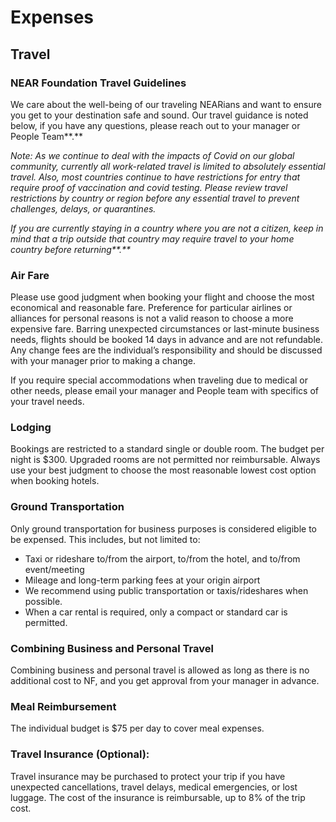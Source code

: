 # Expenses

## **Travel**

### NEAR Foundation Travel Guidelines

We care about the well-being of our traveling NEARians and want to ensure you get to your destination safe and sound. Our travel guidance is noted below, if you have any questions, please reach out to your manager or People Team**.**

_Note: As we continue to deal with the impacts of Covid on our global community, currently all work-related travel is limited to absolutely essential travel. Also, most countries continue to have restrictions for entry that require proof of vaccination and covid testing. Please review travel restrictions by country or region before any essential travel to prevent challenges, delays, or quarantines._

_If you are currently staying in a country where you are not a citizen, keep in mind that a trip outside that country may require travel to your home country before returning**.**_

### **Air Fare**

Please use good judgment when booking your flight and choose the most economical and reasonable fare. Preference for particular airlines or alliances for personal reasons is not a valid reason to choose a more expensive fare. Barring unexpected circumstances or last-minute business needs, flights should be booked 14 days in advance and are not refundable. Any change fees are the individual’s responsibility and should be discussed with your manager prior to making a change.

If you require special accommodations when traveling due to medical or other needs, please email your manager and People team with specifics of your travel needs.

### **Lodging**

Bookings are restricted to a standard single or double room. The budget per night is $300. Upgraded rooms are not permitted nor reimbursable. Always use your best judgment to choose the most reasonable lowest cost option when booking hotels.

### **Ground Transportation**

Only ground transportation for business purposes is considered eligible to be expensed.  This includes, but not limited to:

* Taxi or rideshare to/from the airport, to/from the hotel, and to/from event/meeting
* Mileage and long-term parking fees at your origin airport
* We recommend using public transportation or taxis/rideshares when possible.
* When a car rental is required, only a compact or standard car is permitted.

### Combining Business and Personal Travel

Combining business and personal travel is allowed as long as there is no additional cost to NF, and you get approval from your manager in advance.

### Meal Reimbursement

The individual budget is $75 per day to cover meal expenses.

### Travel Insurance (Optional):

Travel insurance may be purchased to protect your trip if you have unexpected cancellations, travel delays, medical emergencies, or lost luggage. The cost of the insurance is reimbursable, up to 8% of the trip cost.



